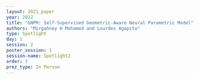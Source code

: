 ```yaml
---
layout: 2021_paper
year: 2022
title: "GNPM: Self-Supervised Geometric-Aware Neural Parametric Model"
authors: "Mirgahney H Mohamed and Lourdes Agapito"
type: Spotlight
day: 1
session: 2
poster_session: 1
session-name: Spotlight2
order: 3
prez_type: In Person
---
```

